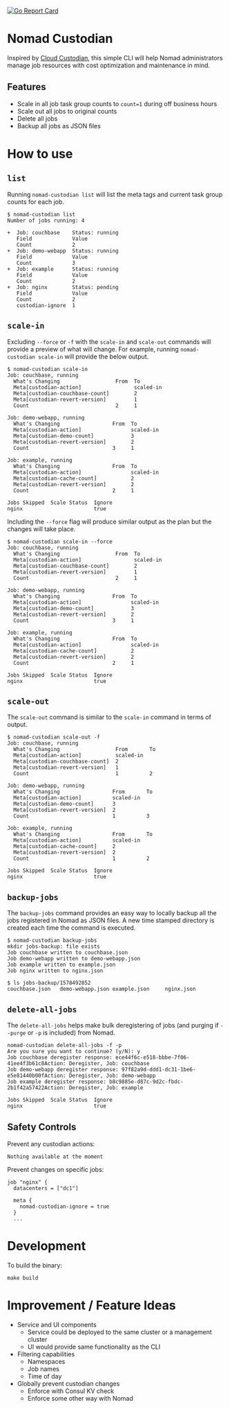 [![Go Report Card](https://goreportcard.com/badge/github.com/jsuar/nomad-custodian)](https://goreportcard.com/report/github.com/jsuar/nomad-custodian)

# Nomad Custodian

Inspired by [Cloud Custodian](https://github.com/cloud-custodian/cloud-custodian), this simple CLI will help Nomad administrators manage job resources with cost optimization and maintenance in mind.

## Features
* Scale in all job task group counts to `count=1` during off business hours
* Scale out all jobs to original counts
* Delete all jobs
* Backup all jobs as JSON files

# How to use

## `list`
Running `nomad-custodian list` will list the meta tags and current task group counts for each job.

```
$ nomad-custodian list
Number of jobs running: 4

+  Job: couchbase    Status: running
   Field             Value
   Count             2
+  Job: demo-webapp  Status: running
   Field             Value
   Count             3
+  Job: example      Status: running
   Field             Value
   Count             2
+  Job: nginx        Status: pending
   Field             Value
   Count             2
   custodian-ignore  1
```
## `scale-in`
Excluding `--force` or `-f` with the `scale-in` and `scale-out` commands will provide a preview of what will change. For example, running `nomad-custodian scale-in` will provide the below output. 

```
$ nomad-custodian scale-in
Job: couchbase, running
  What's Changing                  From  To
  Meta[custodian-action]                 scaled-in
  Meta[custodian-couchbase-count]        2
  Meta[custodian-revert-version]         1
  Count                            2     1

Job: demo-webapp, running
  What's Changing                 From  To
  Meta[custodian-action]                scaled-in
  Meta[custodian-demo-count]            3
  Meta[custodian-revert-version]        2
  Count                           3     1

Job: example, running
  What's Changing                 From  To
  Meta[custodian-action]                scaled-in
  Meta[custodian-cache-count]           2
  Meta[custodian-revert-version]        2
  Count                           2     1

Jobs Skipped  Scale Status  Ignore
nginx                       true
```

Including the `--force` flag will produce similar output as the plan but the changes will take place.

```
$ nomad-custodian scale-in --force
Job: couchbase, running
  What's Changing                  From  To
  Meta[custodian-action]                 scaled-in
  Meta[custodian-couchbase-count]        2
  Meta[custodian-revert-version]         1
  Count                            2     1

Job: demo-webapp, running
  What's Changing                 From  To
  Meta[custodian-action]                scaled-in
  Meta[custodian-demo-count]            3
  Meta[custodian-revert-version]        2
  Count                           3     1

Job: example, running
  What's Changing                 From  To
  Meta[custodian-action]                scaled-in
  Meta[custodian-cache-count]           2
  Meta[custodian-revert-version]        2
  Count                           2     1

Jobs Skipped  Scale Status  Ignore
nginx                       true
```

## `scale-out`
The `scale-out` command is similar to the `scale-in` command in terms of output.

```
$ nomad-custodian scale-out -f
Job: couchbase, running
  What's Changing                  From       To
  Meta[custodian-action]           scaled-in
  Meta[custodian-couchbase-count]  2
  Meta[custodian-revert-version]   1
  Count                            1          2

Job: demo-webapp, running
  What's Changing                 From       To
  Meta[custodian-action]          scaled-in
  Meta[custodian-demo-count]      3
  Meta[custodian-revert-version]  2
  Count                           1          3

Job: example, running
  What's Changing                 From       To
  Meta[custodian-action]          scaled-in
  Meta[custodian-cache-count]     2
  Meta[custodian-revert-version]  2
  Count                           1          2

Jobs Skipped  Scale Status  Ignore
nginx                       true
```

## `backup-jobs`

The `backup-jobs` command provides an easy way to locally backup all the jobs registered in Nomad as JSON files. A new time stamped directory is created each time the command is executed.

```
$ nomad-custodian backup-jobs
mkdir jobs-backup: file exists
Job couchbase written to couchbase.json
Job demo-webapp written to demo-webapp.json
Job example written to example.json
Job nginx written to nginx.json

$ ls jobs-backup/1578492852
couchbase.json   demo-webapp.json example.json     nginx.json
```

## `delete-all-jobs`

The `delete-all-jobs` helps make bulk deregistering of jobs (and purging if `--purge` or `-p` is included) from Nomad.

```
nomad-custodian delete-all-jobs -f -p
Are you sure you want to continue? (y/N): y
Job couchbase deregister response: ece44f6c-e518-bbbe-7f06-41ee4f3b61c8Action: Deregister, Job: couchbase
Job demo-webapp deregister response: 97f82a9d-ddd1-dc31-1be6-e5e81440b00fAction: Deregister, Job: demo-webapp
Job example deregister response: b8c9885e-d87c-9d2c-fbdc-2b1f42a57422Action: Deregister, Job: example

Jobs Skipped  Scale Status  Ignore
nginx                       true
```

## Safety Controls

Prevent any custodian actions:

```
Nothing available at the moment
```

Prevent changes on specific jobs:
```
job "nginx" {
  datacenters = ["dc1"]

  meta {
    nomad-custodian-ignore = true
  }
  ...
```

# Development

To build the binary:

```
make build
```

# Improvement / Feature Ideas
* Service and UI components
  * Service could be deployed to the same cluster or a management cluster
  * UI would provide same functionality as the CLI
* Filtering capabilities
  * Namespaces
  * Job names
  * Time of day
* Globally prevent custodian changes
  * Enforce with Consul KV check
  * Enforce some other way with Nomad